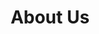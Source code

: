 ---
title: "About Us"
subtitle: ""
# meta description
description: "Build your dApp idea on secure, efficient and scalable platform"
draft: false
layout: "about"


# about
about:
  title: "Build your dApp idea on secure, efficient and scalable platform"
  content: "Software development toolkits from Komodo Platform, Tokel Platform, and Verus Coin provides everything a developer needs to get started with. Using them you get a boosted start on your dApp project idea, which is both efficient on network and system resources, as well as highly secure, scalable and offers to provide broadest support of cryptocurrencies as decentralized inter-operable exchange mediums through AtomicDEX. You can make a totally independent & whitelisted solution using SDK tool kits offered by our ecosystem projects."
  image: "images/5378866-ai.png"


# founders_quote
founders_quote:
  name: "James Lee (jl77)"
  subtitle: "The Founder, Komodo Platform"
  image: "images/avatar/anon-avatar.png"
  content: "In Crypto, the competition is not each other, it is fiat. If any Crypto does well, we all benefit. --jl777"


# who_we_are
who_we_are:
  title: "Who we are?"
  content: "On 24 November, 2021 several Komodo Platform community members started a discussion thread with an interest to start a community with the intent of doing community driven marketing for Komodo and it’s ecosystem projects. Because the Komodo Platform ecosystem is stronger together. Out of these discussions came into existence, <b>Komodian</b>. The name was mentioned in the Komodo Platform Discord chat group numerous times referring to all Komodo Ecosystem users (citizens) as Komodians. 
  

  The first identified task was to make a release of the AtomicDEX-Desktop application without any Geo-Blocking or any other restrictions added to the application on some assets and cryptocurrencies tradablity within AtomicDEX application."


# our_mission
our_mission:
  title: "Our mission"
  content: "The Komodian community's mission is to get a place where every ecosystem project communities get a chance to be heard and spread their message far and wide. Help make a connection between incoming talent and projects looking for help. Make it possible to let communities make content and resources in any and all possible mediums which are made available as guiding light for newcomers who want to understand and utilize blockchain technology to build their ideas and use them in new innovative ways in production.

  
  And helping such new talent and innovators make the process as smooth as possible to get onboard using our ecosystem technologies."


# # fun facts
# fun_facts:
#   enable: true
#   title: "Fun facts about us"
#   fact_item:
#   - icon: "fas fa-fighter-jet"
#     counter: "80"
#     counter_suffix: "%"
#     content: "Spend 80% less time <br> on admin"

#   - icon: "far fa-dot-circle"
#     counter: "40"
#     counter_suffix: "x"
#     content: "Attract 40x more <br> the candidate"

#   - icon: "fas fa-dice"
#     counter: "83"
#     counter_suffix: "%"
#     content: "Reduce recruitment <br> agency spend"

#   - icon: "fas fa-dice-d6"
#     counter: "40"
#     counter_suffix: "%"
#     content: "Make hires 40% <br> faster"

# invitation
invitation:
  title: "Invitation to all Komodo Platform Ecosystem communities"
  content: "This community-led effort is still in the planning phase and we invite the whole Komodo Platform Ecosystem to be part of this effort, to help raise awareness of the small yet rich Komodo Platform ecosytem. We have great independent projects evolving in the ecosystem with a few notable projects like Verus, Pirate Chain, Marmara Credit Loops, Tokel Platform, Chips and many more."
  image: "images/solidarity-pana.svg"


# # features_box
# features_box:
#   enable: true
#   features_box_item:
#   - icon: "fas fa-file-signature"
#     title: "We care about <br> our customers"
#     content: "Curabitur aliquet quam id dui posuere blandit. Donec sollicitudin molestie malesuada praesent."

#   - icon: "fas fa-hands-helping"
#     title: "Your design partner now <br> and in the future"
#     content: "Curabitur aliquet quam id dui posuere blandit. Donec sollicitudin molestie malesuada praesent."
    
#   - icon: "fas fa-headset"
#     title: "Around the clock <br> support from day one"
#     content: "Curabitur aliquet quam id dui posuere blandit. Donec sollicitudin molestie malesuada praesent."


# # office_culture
# office_culture:
#   enable: true
#   title: "Our Office Culture"
#   content: "Create a best strategic tool, share it with your team and ensure it’s on track with intuitive dashboards."
#   images:
#   - image: "images/office-culture/03.jpg"
#     column: "3" # column will be [ 6 or 3 ]
#   - image: "images/office-culture/01.jpg"
#     column: "6" # column will be [ 6 or 3 ]
#   - image: "images/office-culture/02.jpg"
#     column: "3" # column will be [ 6 or 3 ]
#   - image: "images/office-culture/07.jpg"
#     column: "6" # column will be [ 6 or 3 ]
#   - image: "images/office-culture/06.jpg"
#     column: "3" # column will be [ 6 or 3 ]
#   - image: "images/office-culture/05.jpg"
#     column: "6" # column will be [ 6 or 3 ]

#   join_our_team: 
#     title : "Want to Join our Team?"
#     content : "Lorem ipsum dolor sit amet, consectetur adipiscing elit. Consequat eget amtempus eu at consecttur."
#     button:
#       enable : true
#       label : "View open Positions"
#       link : "career/"
---